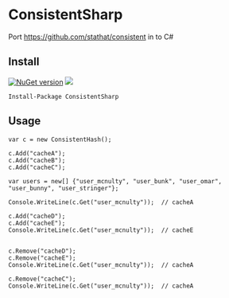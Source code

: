 # ConsistentSharp
Port https://github.com/stathat/consistent in to C#

## Install

[![NuGet version](https://badge.fury.io/nu/ConsistentSharp.svg)](https://badge.fury.io/nu/ConsistentSharp)
![](https://github.com/tg123/ConsistentSharp/workflows/.NET%20Core/badge.svg)

```
Install-Package ConsistentSharp 
```

## Usage

```
var c = new ConsistentHash();

c.Add("cacheA");
c.Add("cacheB");
c.Add("cacheC");

var users = new[] {"user_mcnulty", "user_bunk", "user_omar", "user_bunny", "user_stringer"};

Console.WriteLine(c.Get("user_mcnulty"));  // cacheA

c.Add("cacheD");
c.Add("cacheE");
Console.WriteLine(c.Get("user_mcnulty"));  // cacheE


c.Remove("cacheD");
c.Remove("cacheE");
Console.WriteLine(c.Get("user_mcnulty"));  // cacheA

c.Remove("cacheC");
Console.WriteLine(c.Get("user_mcnulty"));  // cacheA
```
